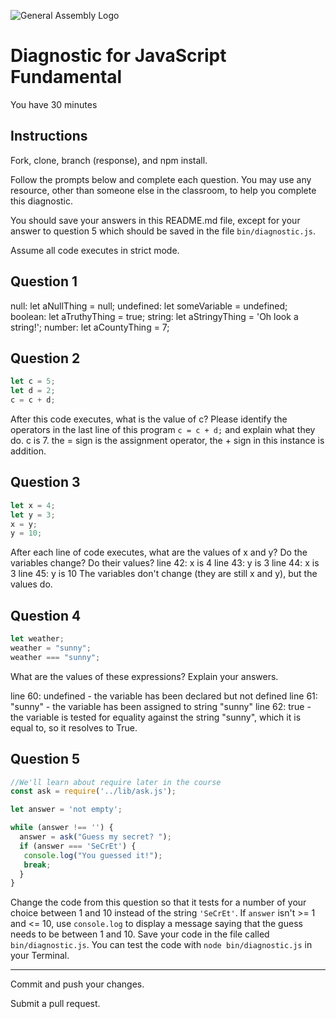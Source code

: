 ![General Assembly Logo](http://i.imgur.com/ke8USTq.png)

# Diagnostic for JavaScript Fundamental

You have 30 minutes

## Instructions

Fork, clone, branch (response), and npm install.

Follow the prompts below and complete each question.  You may use any resource, other than someone else in the classroom, to help you complete this diagnostic.

You should save your answers in this README.md file, except for your answer to question 5 which should be saved in the file `bin/diagnostic.js`.

Assume all code executes in strict mode.

## Question 1

null: let aNullThing = null;
undefined: let someVariable = undefined;
boolean: let aTruthyThing = true;
string: let aStringyThing = 'Oh look a string!';
number: let aCountyThing = 7;


## Question 2

```js
let c = 5;
let d = 2;
c = c + d;

```

After this code executes, what is the value of c?  Please identify the operators in the last line of this program `c = c + d;` and explain what they do.
c is 7. the = sign is the assignment operator, the + sign in this instance is addition.


## Question 3

```js
let x = 4;
let y = 3;
x = y;
y = 10;
```

<!-- solution below -->
After each line of code executes, what are the values of x and y?  Do the variables change?  Do their values?
line 42: x is 4
line 43: y is 3
line 44: x is 3
line 45: y is 10
The variables don't change (they are still x and y), but the values do.


## Question 4

```js
let weather;
weather = "sunny";
weather === "sunny";
```
What are the values of these expressions?  Explain your answers.

line 60: undefined - the variable has been declared but not defined
line 61: "sunny" - the variable has been assigned to string "sunny"
line 62: true - the variable is tested for equality against the string "sunny", which it is equal to, so it resolves to True.



## Question 5

```js
//We'll learn about require later in the course
const ask = require('../lib/ask.js');

let answer = 'not empty';

while (answer !== '') {
  answer = ask("Guess my secret? ");
  if (answer === 'SeCrEt') {
   console.log("You guessed it!");
   break;
  }
}
```

Change the code from this question so that it tests for a number of your choice between 1 and 10 instead of the string `'SeCrEt'`.  If `answer` isn't >= 1 and <= 10, use `console.log` to display a message saying that the guess needs to be between 1 and 10.  Save your code in the file called `bin/diagnostic.js`.  You can test the code with `node bin/diagnostic.js` in your Terminal.

---

Commit and push your changes.

Submit a pull request.
